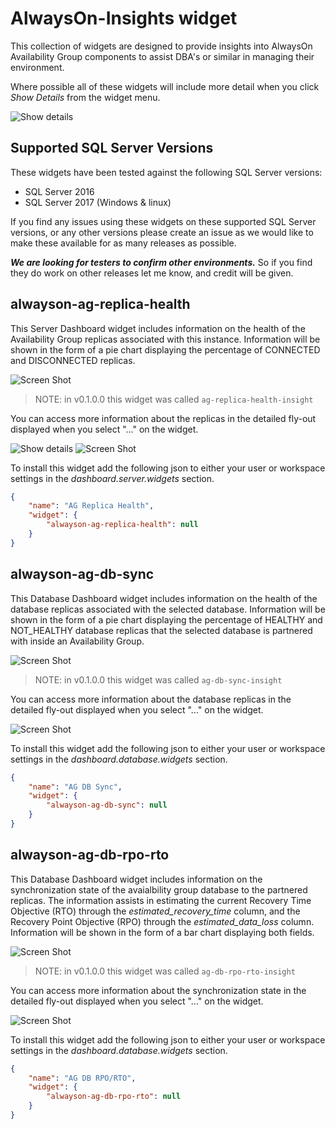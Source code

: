 # AlwaysOn-Insights widget

This collection of widgets are designed to provide insights into AlwaysOn Availability Group components to assist DBA's or similar in managing their environment.

Where possible all of these widgets will include more detail when you click *_Show Details_* from the widget menu.

![Show details](../docs/images/show-detail.png)

## Supported SQL Server Versions

These widgets have been tested against the following SQL Server versions:

* SQL Server 2016
* SQL Server 2017 (Windows & linux)

If you find any issues using these widgets on these supported SQL Server versions, or any other versions please create an issue as we would like to make these available for as many releases as possible.

***We are looking for testers to confirm other environments.*** So if you find they do work on other releases let me know, and credit will be given.

## alwayson-ag-replica-health

This Server Dashboard widget includes information on the health of the Availability Group replicas associated with this instance. Information will be shown in the form of a pie chart displaying the percentage of CONNECTED and DISCONNECTED replicas.

![Screen Shot](../docs/images/alwayson-insights/ag-replica-health-insight.png)

> NOTE: in v0.1.0.0 this widget was called `ag-replica-health-insight`

You can access more information about the replicas in the detailed fly-out displayed when you select "..." on the widget.

![Show details](../docs/images/show-detail.png)
![Screen Shot](../docs/images/alwayson-insights/ag-replica-health-insight-details.png)

To install this widget add the following json to either your user or workspace settings in the *dashboard.server.widgets* section.

```json
{
    "name": "AG Replica Health",
    "widget": {
        "alwayson-ag-replica-health": null
    }
}
```

## alwayson-ag-db-sync

This Database Dashboard widget includes information on the health of the database replicas associated with the selected database. Information will be shown in the form of a pie chart displaying the percentage of HEALTHY and NOT_HEALTHY database replicas that the selected database is partnered with inside an Availability Group.

![Screen Shot](../docs/images/alwayson-insights/ag-db-sync-insight.png)

> NOTE: in v0.1.0.0 this widget was called `ag-db-sync-insight`

You can access more information about the database replicas in the detailed fly-out displayed when you select "..." on the widget.

![Screen Shot](../docs/images/alwayson-insights/ag-db-sync-insight-details.png)

To install this widget add the following json to either your user or workspace settings in the *dashboard.database.widgets* section.

```json
{
    "name": "AG DB Sync",
    "widget": {
        "alwayson-ag-db-sync": null
    }
}
```

## alwayson-ag-db-rpo-rto

This Database Dashboard widget includes information on the synchronization state of the avaialbility group database to the partnered replicas. The information assists in estimating the current Recovery Time Objective (RTO) through the *estimated_recovery_time* column, and the Recovery Point Objective (RPO) through the *estimated_data_loss* column. Information will be shown in the form of a bar chart displaying both fields.

![Screen Shot](../docs/images/alwayson-insights/ag-db-rpo-rto-insight.png)

> NOTE: in v0.1.0.0 this widget was called `ag-db-rpo-rto-insight`

You can access more information about the synchronization state in the detailed fly-out displayed when you select "..." on the widget.

![Screen Shot](../docs/images/alwayson-insights/ag-db-rpo-rto-insight-details.png)

To install this widget add the following json to either your user or workspace settings in the *dashboard.database.widgets* section.

```json
{
    "name": "AG DB RPO/RTO",
    "widget": {
        "alwayson-ag-db-rpo-rto": null
    }
}
```